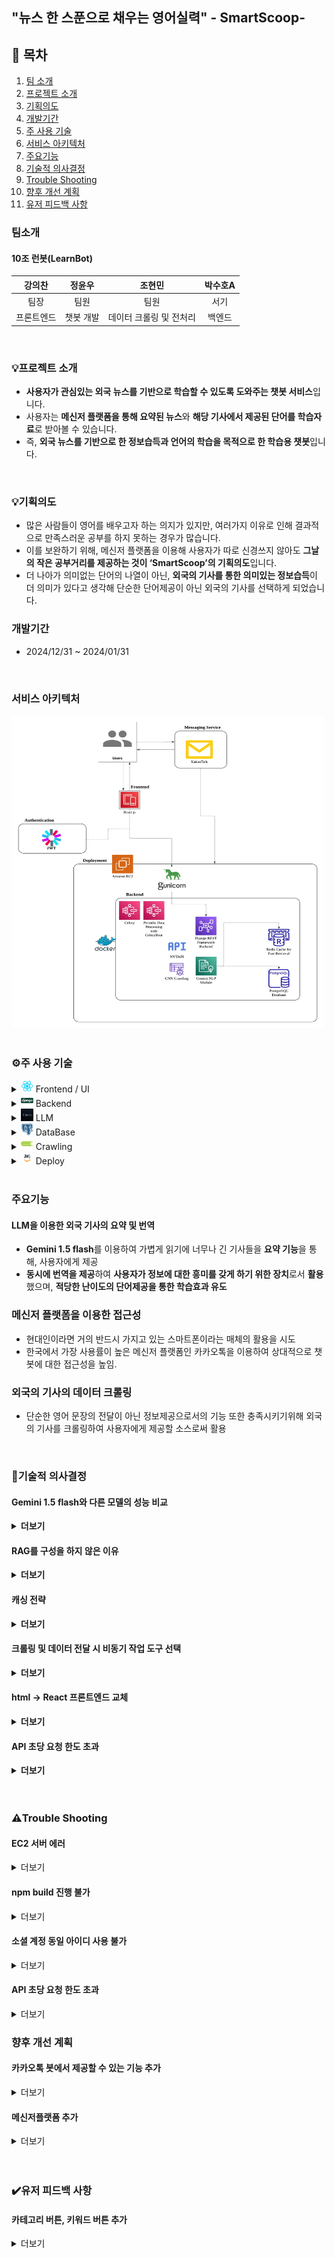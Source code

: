 ## "뉴스 한 스푼으로 채우는 영어실력" - SmartScoop-

## 📖 목차 
1. [팀 소개](#팀소개)
2. [프로젝트 소개](#프로젝트-소개) 
3. [기획의도](#기획의도)
4. [개발기간](#개발기간)
5. [주 사용 기술](#주-사용-기술) 
6. [서비스 아키텍처](#서비스-아키텍처)
7. [주요기능](#주요기능)
8. [기술적 의사결정](#기술적-의사결정)
9. [Trouble Shooting](#trouble-shooting)
10. [향후 개선 계획](#향후-개선-계획)
11. [유저 피드백 사항](#유저-피드백-사항)



### 팀소개
#### 10조 런봇(LearnBot)

|강의찬|정윤우|조현민|박수호A|
|:---:|:---:|:---:|:---:|
|팀장|팀원|팀원|서기|
|프론트엔드|챗봇 개발|데이터 크롤링 및 전처리|백엔드|

<br>

### 💡프로젝트 소개
- **사용자가 관심있는 외국 뉴스를 기반으로 학습할 수 있도록 도와주는 챗봇 서비스**입니다.
- 사용자는 **메신저 플랫폼을 통해 요약된 뉴스**와 **해당 기사에서 제공된 단어를 학습자료**로 받아볼 수 있습니다.
- 즉, **외국 뉴스를 기반으로 한 정보습득과 언어의 학습을 목적으로 한 학습용 챗봇**입니다.

<br>

### 💡기획의도
- 많은 사람들이 영어를 배우고자 하는 의지가 있지만, 여러가지 이유로 인해 결과적으로 만족스러운 공부를 하지 못하는 경우가 많습니다.
- 이를 보완하기 위해, 메신저 플랫폼을 이용해 사용자가 따로 신경쓰지 않아도 **그날의 작은 공부거리를 제공하는 것이 ‘SmartScoop’의 기획의도**입니다.
- 더 나아가 의미없는 단어의 나열이 아닌, **외국의 기사를 통한 의미있는 정보습득**이 더 의미가 있다고 생각해 단순한 단어제공이 아닌 외국의 기사를 선택하게 되었습니다.

### 개발기간
- 2024/12/31 ~ 2024/01/31

<br>


### 서비스 아키텍처

<img src="./images/image-10.png" width="500" height="500" alt="alt text">


<br>
<br>

### ⚙️주 사용 기술

<details>
<summary><img src="./images/image.png" width="20" height="20" /> Frontend / UI </summary>
<div markdown="1">

- **React.js** : 사용자 인터페이스를 구축하기 위한 컴포넌트 기반의 JavaScript 라이브러리

</div>
</details>

<details>
<summary><img src="./images/image-1.png" width="20" height="20" /> Backend  </summary>
<div markdown="1">

- **Python** (3.10) : 다양한 라이브러리와 높은 확장성을 제공하는 백엔드 개발 언어

- **Django REST framework** (3.15.2) : API 개발을 위한 Django 기반 프레임워크로, 직관적인 설계와 강력한 기능 지원

</div>
</details>

<details>
<summary><img src="./images/image-2.png" width="20" height="20" /> LLM  </summary>
<div markdown="1">

- **Gemini 1.5 flash** : 기사의 요약본 생성, 기사에서 단어 추출해 단어장에 저장
</div>
</details>

<details>
<summary><img src="./images/image-3.png" width="20" height="20" /> DataBase  </summary>
<div markdown="1">

- **PostgreSQL** (16.6) : 사용자 데이터 및 설정 저장, 뉴스 데이터 영구 저장

- **Redis** (6.2) : 캐싱 및 뉴스 데이터 관리

</div>
</details>

<details>
<summary><img src="./images/image-4.png" width="20" height="20" /> Crawling  </summary>
<div markdown="1">

- **Celery** (5.4.0) :  주기적인 작업 및 대규모 작업 처리에 유용한 비동기 작업 큐

- **BeautifulSoup** (4.12.3) : HTML과 XML 데이터를 쉽게 파싱하고 원하는 정보를 추출할 수 있도록 돕는 Python 라이브러리

- **Selenium** (4.27.1) : 웹 브라우저를 자동화하여 동적 웹페이지의 데이터를 크롤링하거나 테스트할 수 있는 도구
</div>
</details>


<details>
<summary><img src="./images/image-5.png" width="20" height="20" /> Deploy  </summary>
<div markdown="1">

- **Docker** : 컨테이너 기반 가상화 플랫폼으로, 애플리케이션을 독립된 환경에서 효율적으로 빌드, 배포 및 실행
- **AWS EC2** : 클라우드에서 가상 서버를 제공하여 애플리케이션 실행, 테스트, 배포를 지원하는 확장 가능한 컴퓨팅 서비스

</div>
</details>

<br>


### 주요기능

#### LLM을 이용한 외국 기사의 요약 및 번역

- **Gemini 1.5 flash**를 이용하여 가볍게 읽기에 너무나 긴 기사들을 **요약 기능**을 통해, 사용자에게 제공
- **동시에 번역을 제공**하여 **사용자가 정보에 대한 흥미를 갖게 하기 위한 장치**로서 **활용**했으며, **적당한 난이도의 단어제공을 통한 학습효과 유도**

### 메신저 플랫폼을 이용한 접근성

- 현대인이라면 거의 반드시 가지고 있는 스마트폰이라는 매체의 활용을 시도
- 한국에서 가장 사용률이 높은 메신저 플랫폼인 카카오톡을 이용하여 상대적으로 챗봇에 대한 접근성을 높임.

### 외국의 기사의 데이터 크롤링

- 단순한 영어 문장의 전달이 아닌 정보제공으로서의 기능 또한 충족시키기위해 외국의 기사를 크롤링하여 사용자에게 제공할 소스로써 활용

<br>

### 💭기술적 의사결정


#### Gemini 1.5 flash와 다른 모델의 성능 비교
<details>
<summary><strong> 더보기 </strong></summary>
<div markdown="1">
- 
    
| **모델** | **기사 요약 소요시간(초)** | **기사 요약 + 추가질의 평균소요시간** |
| --- | --- | --- |
| Gemini pro | 1.97544 | 4.86609 |
| Gemini 1.5 flash | 1.53829 | 3.09793 |
| GPT4o-mini | 3.17234 | 2.92294 |
- **평균소요시간**이란 기사 요약에 걸린 시간과 몇 가지의 추가 질의에 답변하는데 걸린 시간의 총합의 평균시간을 의미
- **Gemini pro**의 경우 추가질의에 대답하는 시간이 다른 모델보다 길었으나 그만큼 답변 내용이 다른 모델보다 상세했음을 확인함.
- 추가 질의에 대한 답변 내용의 정확성 및 기사와의 연관성은 **Gemini Pro > Gemini 1.5 flash > GPT4o-mini** 순으로 더 뛰어남을 확인함.
- 추가 질의에 대한 답변 내용의 정확성 및 기사와의 연관성은 **Gemini Pro > Gemini 1.5 flash > GPT4o-mini** 순으로 더 뛰어남을 확인함.

👉 총합 시간은 근소하게 **GPT4o-mini가 더 빠르나**, **주요기능은 기사를 요약하는데 있기 때문에 Gemini 1.5 flash를 선택**


</div>
</details>

#### RAG를 구성을 하지 않은 이유

<details>
<summary><strong> 더보기 </strong></summary>
<div markdown="1">
    
    
- 프로젝트의 기획의도는 ‘외국의 기사의 요약본을 제공해주는 학습용 챗봇’이며, 또한 프로젝트에서의 ‘Gemini 1.5 flash’의 주 역할은 ‘외국 기사의 요약 및 번역’임.
- 기사의 요약 및 번역과 같은 기능은 테스트를 진행해본 결과, 특별한 학습을 진행하지 않더라도, 충분히 만족스러운 결과물을 뽑아낼 수 있는 것을 알아냄.

👉 위와  같은 이유로 본 프로젝트에서 별도의 RAG를 구성하지 않음.

</div>
</details>


#### 캐싱 전략

<details>
<summary><strong> 더보기  </strong></summary>
<div markdown="1">
    
    
**✅ 캐시 읽기 전략:  Look aside vs Read Through**

- Look aside 전략은 가장 기본이 되는 캐시 전략이면서 Redis가 다운되어도 서비스 제공 가능
- Read Throguh는 캐싱을 적극적으로 이용할 수 있으나 Redis 다운 시 서비스가 중지됨.

👉 위와 같은 이유로 안정성을 위해 **Look aside 전략 선택**

**✅ 캐시 쓰기 전략: Write Through vs Write Around vs Write Back**

- Write Through 전략은 항상 캐시와 DB의 데이터가 동기화된 상태로 추가적인 동기화 로직을 구현하지 않아도 되며 실시간 요청 처리 속도가 빠름
- Write Around 전략은 사용자의 데이터 요청이 많으면 DB에 부하를 주게 되며 실시간 요청 처리 시 시간이 많이 걸림
- Write Back 전략은 캐시와 DB간 동기화 로직이 필요하며 Redis 장애 시 데이터 손실 가능성이 있음

👉 로직이 비교적 간단하고 빠른 데이터 제공에 유리한 **Write Through 전략 선택**

</div>
</details>


#### 크롤링 및 데이터 전달 시 비동기 작업 도구 선택

<details>
<summary><strong> 더보기 </strong></summary>
<div markdown="1">
    
| **특징** | **Celery** | **Scarpy** | **BeautifulSoup+ Requests** | **AWS Lambda** |
| --- | --- | --- | --- | --- |
| 설치/설정 복잡성 | 브로커 설정 필요 | 파이썬 패키지로 간단하게 설치 가능 | 파이썬 내장 라이브러리로 간단하게 사용 가능 | AWS 계정 및 Lambda 함수 설정 필요 |
| 비동기 처리 | **지원** | 제한적 (scarpy-redis 사용) | 직접 구현 필요 | 자동 확장 |
| 주기 작업 관리 | **지원(django-celery-beat)** | 지원하지 않음 (스케줄러 별도로 필요) | cron 작업이나 celery 연동 필요 | 지원(EventBridge) |
| 확장성 | 워커 수를 조절하여 확장 가능 | Redis 기반으로 확장 가능 | 확장성 낮음 | 작업량에 따라 자동 확장 |
| 유지 보수 | 브로커와 워커 관리 필요 | Scrapy 프로젝트 구조로 통합 관리 용이 | 관리가 간단함 | 함수 단위로 유지보수 필요 |
| 웹사이트 유형 | 모든 유형 | 정적 및 일부 동적 웹사이트 | 정적 웹사이트에 더 적합 | 모든 유형 |
| 단점 | 설정이 복잡할 수 있음 | 비동기 처리와 확장성이 제한적임 | 동적 크롤링과 그이후의 과정까지 한번에 처리하기 어려움 | **실행 시간 제한(15분)→작업 병렬처리 필요** |
- 본 프로젝트는 데이터셋 크롤링/api로 받아온 후 챗봇에 데이터를 전달, 챗봇 작업물의 DB저장까지를 비동기로 처리하고 주기적(1일 1회)으로 작업을 하도록 설정하는 것이 중요함.
- 따라서 비동기 처리와 주기 작업 관리에 유리한 도구를 우선으로 생각함.
- Celery와 AWS Lambda가 다른 도구들에 비해 우수했는데, AWS Lambda는 15분까지만 실행되므로 작업을 작은 단위로 나눠서 병렬로 처리해줘야 하는 어려움과 도구를 별도로 학습을 한 후 적용해야 함.

👉  위와 같은 이유로 프로젝트에 더 적합한 **Celery를 선택**함.

</div>
</details>

#### html → React 프론트엔드 교체

<details>
<summary><strong> 더보기 </strong></summary>
<div markdown="1">
    
**✅ 연동성 문제로 인한 기술 스택 변경 결정**

- 초기 프론트엔드는 HTML 기반으로 제작을 시도
- 그러나 결과물 구현 과정에서 Django REST Framework(DRF)와의 연동성 부족으로 인해 빈번한 충돌이 발생하는 문제점이 발견됨.
- 이러한 한계점으로 HTML이 프로젝트의 원활한 진행에 적합하지 않다고 판단함.
- React는 컴포넌트 단위로 UI를 설계하여 코드의 재사용성을 극대화할 수 있고, 동일한 기능이나 UI 요소를 프로젝트 전반에서 반복적으로 사용할 수 있어 유지보수가 용이하고, 개발 속도가 비약적으로 향상된다는 장점이 있음.

    👉 위와 같은 이유로 React 기반 프론트엔드 개발을 진행하기로 결정함.

</div>
</details>


#### API 초당 요청 한도 초과

<details>
<summary><strong> 더보기 </strong></summary>
<div markdown="1">
    
기사의 요약과 단어 추출 과정에서 사용되는 언어 모델 API의 초당 요청 한도 초과를 피하기 위해 코드 내에 대기시간을 설정함.

| **시간(초)** | **`fetch_and_store_cnn_news.delay()`** | **`fetch_and_store_nyt_news.delay()`** |
| --- | --- | --- |
| 15 | O | O |
| 10 | O | O |
| 5 | O | O |
| 3 | O | O |
| 2 | O | X |
| 1 | O | X |

👉 테스트 결과 API 한도 초과를 피할 수 있는 최소 대기시간은 3초로 결정했고, 요약본과 단어추출을 하는데 3초의 대기시간을 추가함.

</div>
</details>




<br>
<br>

### ⚠️Trouble Shooting

#### EC2 서버 에러

<details>
<summary> 더보기 </summary>
<div markdown="1">

**✅ 문제 발생 상황** 

웹 페이지를 띄우지 못하고,

```python
docker-compose up --build
```

을 통한 빌드 작업 간에 SQL 체크포인트 생성이라는 오래 걸리지 않는 작업임에도 불구하고,  아래의 로그 상태처럼 진행이 되지 않는 문제가 발생함.

```python
postgres_db | 2025-01-23 14:56:46.905 UTC [25] LOG:  checkpoint starting: time
postgres_db | 2025-01-23 14:56:47.343 UTC [25] LOG:  checkpoint complete: wrote 8 
buffers (0.0%); 0 WAL file(s) added, 0 removed, 0 recycled; write=0.410 s, sync=0.008 s, 
total=0.438 s; sync files=7, longest=0.004 s, average=0.002 s; distance=9 kB, 
estimate=9 kB; lsn=0/1A7E7A0, redo lsn=0/1A7E768
```

문제 해결을 위해 어떻게든 빌드 작업을 진행했지만 크롤링이 제대로 진행이 되지 않는 등,  EC2 서버가 제대로 움직이지 않는 문제가 발생함.

**✅ 추정되는 원인**

 `/dev/root` 파일시스템 용량이 80% 이상 차지하고 있었고 이로 인해 서버가 제대로 움직이지 않는다고 판단함.

**✅ 문제 해결 방법**

 AWS EC2 의 콘솔에서 볼륨(스토리지 용량)을 늘려주는 `스케일업` 작업을 실시함.

- AWS EC2 콘솔에서 인스턴스 볼륨을 `8GB → 30GB`로 늘림.
- 적용 방법

```python
# 1.디스크 용량 확인
$ sudo df -h

# 2. 인스턴스에 연결된 볼륨의 디바이스 이름 확인
$ lsblk

# 3. 파티션 확장
$ sudo growpart /dev/xvda 1

# 4. 파티션 확장 확인
$ lsblk # xvda1 파티션을 보면 7.9GB에서 29GB 변경됨을 확인할 수 있음.
```

**✅ 문제 해결**

![alt text](./images/image-6.png)

빌드 과정에서 멈추거나 하는 등의 문제 현상을 부분적으로 해결함.


</div>
</details>




#### npm build 진행 불가

<details>
<summary> 더보기 </summary>
<div markdown="1">

**✅ 문제 발생 상황** 

프론트 엔드를 수정한 후에 `npm build` 를 통해 최적화 작업을 실행하였으나, 아래 이미지처럼 진행이 되지 않는 현상이 발생함.

![alt text](./images/image-7.png)

**✅ 문제 원인**

ec2 서버 자체의 성능적 문제 혹은 서버 자체 문제로 build가 정상적으로 진행되지 않는 버그가 있을 수 있다고 판단함.

**✅ 문제 해결 아이디어**

로컬에서 서버와 같은 프론트엔드 환경을 만들어 로컬내에서 build를 실행하여 로컬에 build 파일을 작성함.

![alt text](./images/image-8.png)

**✅ 문제 해결**

로컬 내에서 파일을 작성한 후에,  scp 명령어와  .pem 키를 이용하여, 직접적으로 로컬에서 서버로 이동하는 방법을 선택한 후 빌드에 성공함.

![alt text](./images/image-9.png)

</div>
</details>


#### 소셜 계정 동일 아이디 사용 불가

<details>
<summary> 더보기 </summary>
<div markdown="1">

- **소셜 계정 동일 아이디 사용 불가**
    
    
    **✅ 문제 발생 상황** 
    
    가입한 회원은 카카오 계정으로 가입했고 아이디는 “my_id” {”provider”:”kakao”, “social_id”:”my_id”} 일 때,  
    
    아래와 같은 discord 계정으로 같은 아이디로 가입하려고 하면 `integrityerror` 발생
    
    {”provider”:”discord”, “social_id”:”my_id”} 
    
    **✅ 오류 메시지**
    
    ```java
    IntegrityError at /api/v1/socials/link-social-account/
    UNIQUE constraint failed: socials_customsocialaccount.uid
    ```
    
    **✅ 문제 해결 아이디어**
    
    대부분 같은 사람이면 여러 social에 같은 아이디로 가입하는 경향이 많고, 만약
    
    {”provider”:”kakao”, “social_id”:”my_id”}이 사람과 {”provider”:”discord”, “social_id”:”my_id”} 이 사람이 다른 사람이라면 더욱 에러가 발생해서는 안됨.
    
    **✅ 기존코드**
    
    ```python
    class CustomSocialAccount(models.Model):  
        user = models.ForeignKey(
            User,
            on_delete=models.CASCADE,
            related_name="custom_social_accounts"
        )
        provider = models.CharField(max_length=50)
        uid = models.CharField(max_length=255, unique=True)
        created_at = models.DateTimeField(auto_now_add=True)
        updated_at = models.DateTimeField(auto_now=True)
    
        def __str__(self):
            return f"{self.provider} - {self.user.username}"
    ```
    
    ```python
    class LinkSocialAccountView(APIView):
        """
        로그인한 사용자가 소셜계정을 연동할 때
        """
        permission_classes = [IsAuthenticated]
    
        def post(self, request):
            provider = request.data.get('provider')
            social_id = request.data.get('social_id')
            user = request.user
    
            if CustomSocialAccount.objects.filter(user=user, provider=provider).exists():
                return Response({"message": "이미 연결된 소셜 계정입니다."}, status=400)
    
            CustomSocialAccount.objects.create(user=user, provider=provider, uid=social_id)
            if provider not in user.connected_social_providers:
                user.connected_social_providers.append(provider)
            user.is_social_connected = True
            user.save()
    
            return Response({"message": f"{provider} 계정이 성공적으로 연결되었습니다."})
    ```
    
    → models의 uid 설정이 `unique=True` 로 되어있는데 이 부분을 수정해야 함.
    
    → 그리고 중복검사를 할 때 user와 provider가 아닌 provider와 social_id를 받도록 해야함.
    
    **✅ 수정한 코드**
    
```python
class CustomSocialAccount(models.Model):  
    user = models.ForeignKey(
        User,
        on_delete=models.CASCADE,
        related_name="custom_social_accounts"
    )
    provider = models.CharField(max_length=50)
    uid = models.CharField(max_length=255, unique=False)
    created_at = models.DateTimeField(auto_now_add=True)
    updated_at = models.DateTimeField(auto_now=True)

    class Meta:
        unique_together = ('provider', 'uid')
        
    def __str__(self):
        return f"{self.provider} - {self.user.username}"
```
    
    → provider+uid 조합을 고유값으로 처리
    
    ```python
    class LinkSocialAccountView(APIView):
        """
        로그인한 사용자가 소셜계정을 연동할 때
        """
        permission_classes = [IsAuthenticated]
    
        def post(self, request):
            provider = request.data.get('provider')
            social_id = request.data.get('social_id')
            user = request.user
    
            if CustomSocialAccount.objects.filter(provider=provider, uid=social_id).exists():
                return Response({
                    "status": "error",
                    "message": "이미 연결된 소셜 계정입니다."
                    }, status=400)
    
            CustomSocialAccount.objects.create(user=user, provider=provider, uid=social_id)
            if provider not in user.connected_social_providers:
                user.connected_social_providers.append(provider)
            user.is_social_connected = True
            user.save()
    
            return Response({"message": f"{provider} 계정이 성공적으로 연결되었습니다."})
    ```
    
    → 중복검사는 provider와 uid만 하도록 수정
    
    **✅ 문제 해결**
    
    - migration 후 실행했더니 동일한 아이디도 provider가 다르면 가입이 가능할 수 있게 됨.


</div>
</details>


#### API 초당 요청 한도 초과

<details>
<summary> 더보기 </summary>
<div markdown="1">

# API 초당 요청 한도 초과

## 문제 발생 상황
기사를 요약하고 단어를 추출하는 과정에서 API 한도 초과 오류가 발생하는 것을 확인

## 문제 해결 아이디어
챗봇코드와 CNN 크롤링 코드를 통합하여 크롤링 후 챗봇에 바로 기사를 넘기도록 함

## 오류 메시지
```
google.api_core.exceptions.ResourceExhausted: 429 Resource has been exhausted (e.g. check quota)
```

## 기존 코드
```python
class learnChat:
    model = genai.GenerativeModel("gemini-1.5-flash")
    chat = model.start_chat(history=[{'role':'user', 'parts':article.content}])
    # fetch Gemini API Key
    os.environ["GOOGLE_API_KEY"] = getpass("Gemini API Key:")

    # create summary
    def Summary():
        summary = []
        summary[0] = chat.send_message("입력된 내용을 영어로 요약해서 출력해줘. 요약문은 100자 이내여야 해.").text
        while len(summary) > 400:
            summary[0] = chat.send_message("너무 길어, 더 줄여줘.").text
        summary[1] = chat.send_message("요약본을 한국어로 번역해줘").text
        return summary

    # create vocab
    def vocab():
        prompt = """
        영문 요약본에서 적당한 난이도의 단어 3개만 찾아줘, 단어 옆에  한국어 뜻을 붙여줘. 단어와 뜻만 출력해. 
        예시: 
        collates 모으다
        Crucial 중요한
        Attributed 귀속된
        """
        response = chat.send_message(prompt)
        response = response.text.split('\n')
        response.pop()
        vocab = {}
        for i in range(len(response)):
            v, m = response[i].split(maxsplit=1)
            vocab[v] = m
        return vocab
```

## 추정되는 원인
1. CNN과 NYT 데이터를 처리하는 Celery 작업에서 챗봇 API를 호출할 때, 요청이 잦아 `ResourceExhausted` 오류발생
2. 특히 요약과 번역 작업을 합쳐 실행하는 경우, 반복적인 요청으로 인해 Google Generative AI의 쿼터가 소진되는 것으로 추정

## 구체적인 해결방법
1. 요약과 번역을 별도의 함수로 분리
2. 기존의 `while len(summary[0]) > 400` 루프를 제거하여 반복요청을 줄임
3. `time.sleep(sleep)` 추가하여 요청간 대기시간 조정

## 수정 코드
```python
import google.generativeai as genai
from django.conf import settings
import time

genai.configure(api_key=settings.GEMINI_API_KEY)

class learnChat:
    def __init__(self, article_content):
        self.model = genai.GenerativeModel("gemini-1.5-flash")
        self.chat = self.model.start_chat(history=[{'role': 'user', 'parts': article_content}])
        self.sleep = 3

    def summarize(self):
        summary_english = self.chat.send_message("입력된 내용을 핵심만 80자 이내로 영어로 요약해줘.").text
        return summary_english

    def translate(self, text):
        time.sleep(self.sleep)
        translated_text = self.chat.send_message(f"다음 영어 텍스트를 한국어로 번역해줘: {text}").text
        print(self.sleep)
        return translated_text

    def vocab(self):
        time.sleep(self.sleep)
        prompt = """
        핵심 내용에서 적당한 난이도의 단어 3개만 찾아줘, 단어 옆에 한국어 뜻을 붙여줘.
        단어와 뜻만 출력해.
        """
        response = self.chat.send_message(prompt)
        vocab = {}
        for line in response.text.split('\n'):
            if line.strip():
                word, meaning = line.split(maxsplit=1)
                vocab[word] = meaning
        print(self.sleep)
        return vocab
```

## 문제 해결
- `sleep`이 에러를 발생시키지 않는 최소 대기시간이 되게 테스트 진행
- 최종적으로 `sleep=3`으로 결정하여 문제 해결

|sleep (초)|fetch_and_store_cnn_news.delay()|fetch_and_store_nyt_news.delay()|
|-|-|-|
|15|O|O|
|10|O|O|
|5|O|O|
|3|O|O|
|2|O|X|
|1|O|X|


</div>
</details>


 

 ### 향후 개선 계획

#### 카카오톡 봇에서 제공할 수 있는 기능 추가

<details>
<summary> 더보기 </summary>
<div markdown="1">

헤드라인 뉴스 제공 추가
타이틀에 번역 제목 추가 - 흥미도를 높이기 위해
단어장기능, 퀴즈기능 추가 등등
카카오톡 봇을 통해 보여드리거나 개선할 기능이 있다고 생각합니다.

</div>
</details>

#### 메신저플랫폼 추가


<details>
<summary> 더보기 </summary>
<div markdown="1">

현재 카카오톡으로 서비스를 진행하고 있지만, 
추후에 메신저 플랫폼의 추가하여, 
서비스의 접근성을 높일 수 있게 하고 싶습니다.

</div>
</details>

 <br>
 <br>

### ✔️유저 피드백 사항

#### 카테고리 버튼, 키워드 버튼 추가

<details>
<summary> 더보기 </summary>
<div markdown="1">

#### 문제


| '기사를 조회하고 싶을 때, 타자를 일일히 입력하는 것은 부담스럽다. ' |
|--------------------------------|

라는 피드백을 받았다.

실제 테스트 결과,
익숙해진 사용자는 바로 카테고리 키워드 입력을 통해 기사를 접할 수 있었다.

>하지만 첫 사용자 혹은,키워드를 외우지 못한 사용자가 카테고리 키워드에 닿기 위해서는
>안내의 문구를 이용해서 카테고리 안내를 받거나,
'카테고리'문구를 이용해서 문구를 안내받은 후,
>'카테고리 키워드'를 입력하여 조회해야 기사에 접할 수 있었다.

- 즉, 첫 사용자나, 익숙해지지 못한 사용자는 2번에서 3번을 직접 입력을 해야 기사에 접할 수있었다. 


사용자의 편의성의 문제가 있는 것을 발견했다.

이를 개선하여 챗봇의 편의성 증가시키기 위해,
채팅창 하단에 **카테고리 키워드의 리스트 버튼**을 추가했다.

리스트나 카드형태도 가능하지만, 
시인성이나, 편의성 면에서 '바로연결'버튼이 챗봇의 움직임에 적당하고 판단하여 추가하였다.


<img src="./images/01.카테고리 리스트 버튼 반영 이미지.png" width="300" height="400" alt="alt text">


<br>
<br>
<br>
<br>




### 추가 개선 사항

테스트 결과,
버튼 추가로 인하여, 
안내를 받지 않아도 되는 점 등을 감안해 
키워드로의 접근성이 상당히 높아졌다고 판단된다.

>하지만 카테고리 리스트 버튼을 이용하기 위해서는
>사용자가 '카테고리' 라는 키워드를 직접 입력해야한다.

>이는 위에서 받은 피드백 사항과 중복될 수 있는 문제이기 때문에,
>개선 결정했다.

#### 문제. 

위의 '카테고리 키워드' 버튼은 
'카테고리' 라는 키워드를 입력함으로써 
나오는 '바로연결'버튼이라는 기능을 사용했다.

하지만 '바로연결' 버튼은 특정 키워드를 입력해야지만 
채팅창의 하단에 띄울 수 있는 문제점이 있다.

>즉 '바로연결' 버튼으로 카테고리 버튼을 구현하기위해서는 
>사용자가 다른 키워드를 입력해서 '카테고리'라는 버튼을 띄워야한다는 문제점을 가짐

 - '바로연결'버튼은 사용하지 못하는 것으로 판단.

#### 다른 해결책 모색

여러 해결책을 생각해본 결과,
다른 버튼, 리스트, 카드 등을 띄우는 방식은 
'바로연결' 버튼과 마찬가지의 문제점을 가지고 있는 것을 확인했다.

대체방법을 찾는 중 '봇 리스트'라는 기능을 발견했고, 
이 기능은 항시 채팅창의 하단에 원하는 버튼을 추가할 수 있는 기능이었다.

현재 원하는 기능이라고 판단하였고, 챗봇에 기능을 추가하였다.

#### 결과

테스트 결과,
항시 띄워져있는 '카테고리' 버튼은 높은 편의성을 가지고 있는 것으로 판단했다.

- 개선 완료

<img src="./images/02.카테고리 입력버튼 추가.png" width="300" height="500" alt="alt text">
<img src="./images/03.카테고리 입력버튼 추가02.png" width="300" height="500" alt="alt text">


</div>
</details>







